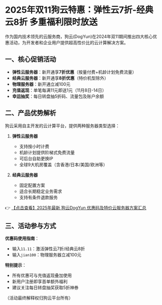 # 2025年双11狗云特惠：弹性云7折-经典云8折 多重福利限时放送

作为国内技术领先的云服务商，狗云(DogYun)在2024年双11期间推出四大核心优惠活动，为开发者和企业用户提供超高性价比的云计算解决方案。

## 一、核心促销活动

- **弹性云服务器**：新开通享**7折优惠**（按量付费+机龄计划免费流量）
- **经典云服务器**：新开通享**8折优惠**（特价机型除外）
- **物理服务器**：新开通立减100元
- **充值返现**：单笔每满11元即送1元（11月8日-14日）
- **幸运抽奖**：每日转盘抽5折码、流量包及账户余额

## 二、产品优势解析

狗云采用自主开发的云计算平台，提供两种服务器类型选择：

1. **弹性云服务器**
   - 支持按小时计费
   - 机龄计划提供阶梯式免费流量
   - 可后台自助更换IP
   - 全球9大机房覆盖（含香港/日本/美国/欧洲等）

2. **经典云服务器**
   - 固定配置方案
   - 适合长期稳定业务需求
   - 支持有条件退款服务

👉 [【点击查看】2025年最新 狗云DogYun 优惠码及特价云服务器方案汇总](https://bit.ly/DogYun)

## 三、活动参与方式

**优惠码使用指南**：
- 输入`11.11`：激活弹性云7折/经典云8折
- 输入`jian100`：物理服务器立减100元

**特别提示**：
- 所有优惠可与充值返现叠加使用
- 新用户注册即享首单额外福利
- 建议关注每日转盘抽奖获取5折神券

（活动最终解释权归狗云平台所有）